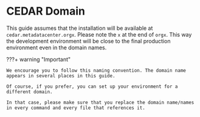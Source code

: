 # CEDAR Domain

This guide assumes that the installation will be available at `cedar.metadatacenter.orgx`.
Please note the `x` at the end of `orgx`.
This way the development environment will be close to the final production environment even in the domain names.

???+ warning "Important"
    
    We encourage you to follow this naming convention. The domain name appears in several places in this guide.
    
    Of course, if you prefer, you can set up your environment for a different domain.
    
    In that case, please make sure that you replace the domain name/names in every command and every file that references it.  
